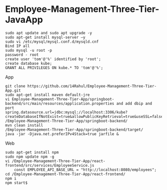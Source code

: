 # Employee-Management-Three-Tier-JavaApp

    sudo apt update and sudo apt upgrade -y
    sudo apt-get install mysql-server –y
    sudo vi /etc/mysql/mysql.conf.d/mysqld.cnf
    Bind IP all
    sudo mysql -u root -p
    password - root
    create user 'tom'@'%' identified by 'root';
    create database kube;
    GRANT ALL PRIVILEGES ON kube.* TO 'tom'@'%';

App

    git clone https://github.com/14Rahul/Employee-Management-Three-Tier-App.git
    sudo apt-get install maven default-jre
    vi Employee-Management-Three-Tier-App/springboot-backend/src/main/resources/application.properties and add dbip and port
    spring.datasource.url=jdbc:mysql://localhost:3306/kube?createDatabaseIfNotExist=true&allowPublicKeyRetrieval=true&useSSL=false&user=tom$password=root
    /Employee-Management-Three-Tier-App/springboot-backend/
    mvn clean install
    /Employee-Management-Three-Tier-App/springboot-backend/target/
    java -jar -Djava.net.preferIPv4Stack=true jarfile &

Web

    sudo apt-get install npm
    sudo npm update npm -g
    vi /Employee-Management-Three-Tier-App/react-frontend/src/services/EmployeeService.js
        const EMPLOYEE_API_BASE_URL = "http://localhost:8080/employees";
    cd /Employee-Management-Three-Tier-App/react-frontend/
    npm i
    npm start$
